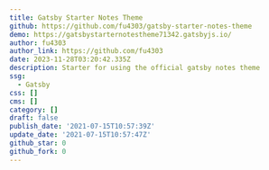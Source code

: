```yaml
---
title: Gatsby Starter Notes Theme
github: https://github.com/fu4303/gatsby-starter-notes-theme
demo: https://gatsbystarternotestheme71342.gatsbyjs.io/
author: fu4303
author_link: https://github.com/fu4303
date: 2023-11-28T03:20:42.335Z
description: Starter for using the official gatsby notes theme
ssg:
  - Gatsby
css: []
cms: []
category: []
draft: false
publish_date: '2021-07-15T10:57:39Z'
update_date: '2021-07-15T10:57:47Z'
github_star: 0
github_fork: 0
---
```

